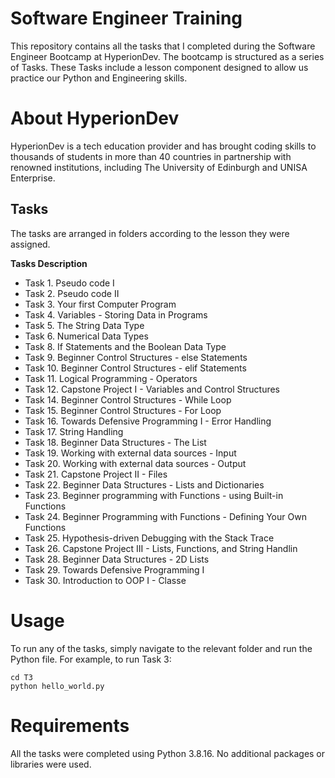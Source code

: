 # Software Engineer Training
This repository contains all the tasks that I completed during the Software Engineer Bootcamp at HyperionDev.
The bootcamp is structured as a series of Tasks. These Tasks include a lesson component designed to allow us practice our Python and Engineering skills.

# About HyperionDev
HyperionDev is a tech education provider and has brought coding skills to thousands of students in more than 40 countries in partnership with renowned institutions, including The University of Edinburgh and UNISA Enterprise.


## Tasks
The tasks are arranged in folders according to the lesson they were assigned.

**Tasks Description**
  * Task 1. Pseudo code I 
  * Task 2. Pseudo code II
  * Task 3. Your first Computer Program
  * Task 4. Variables - Storing Data in Programs
  * Task 5. The String Data Type
  * Task 6. Numerical Data Types
  * Task 8. If Statements and the Boolean Data Type
  * Task 9. Beginner Control Structures - else Statements
  * Task 10. Beginner Control Structures - elif Statements
  * Task 11. Logical Programming - Operators
  * Task 12. Capstone Project I - Variables and Control Structures
  * Task 14. Beginner Control Structures - While Loop
  * Task 15. Beginner Control Structures - For Loop
  * Task 16. Towards Defensive Programming I - Error Handling
  * Task 17. String Handling
  * Task 18. Beginner Data Structures - The List
  * Task 19. Working with external data sources - Input
  * Task 20. Working with external data sources - Output
  * Task 21. Capstone Project II - Files
  * Task 22. Beginner Data Structures - Lists and Dictionaries
  * Task 23. Beginner programming with Functions - using Built-in Functions
  * Task 24. Beginner Programming with Functions - Defining Your Own Functions
  * Task 25. Hypothesis-driven Debugging with the Stack Trace
  * Task 26. Capstone Project III - Lists, Functions, and String Handlin
  * Task 28. Beginner Data Structures - 2D Lists
  * Task 29. Towards Defensive Programming I
  * Task 30. Introduction to OOP I - Classe
 

# Usage
To run any of the tasks, simply navigate to the relevant folder and run the Python file. For example, to run Task 3:

```
cd T3
python hello_world.py
```

# Requirements
All the tasks were completed using Python 3.8.16. No additional packages or libraries were used.
